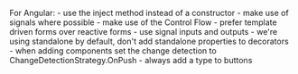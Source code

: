 For Angular:
    - use the inject method instead of a constructor
    - make use of signals where possible
    - make use of the Control Flow
    - prefer template driven forms over reactive forms
    - use signal inputs and outputs
    - we're using standalone by default, don't add standalone properties to decorators
    - when adding components set the change detection to ChangeDetectionStrategy.OnPush
    - always add a type to buttons
